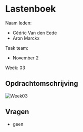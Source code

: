 # Lastenboek

Naam leden: 
- Cédric Van den Eede
- Aron Marckx

Taak team:
- November 2

Week: 03

## Opdrachtomschrijving
![Week03](https://github.com/HoGentTIN/p3ops-1920-red/blob/November2/Servers/November2/Lastenboek/Screenshots%20lastenboek/week03.png)

## Vragen
- geen

